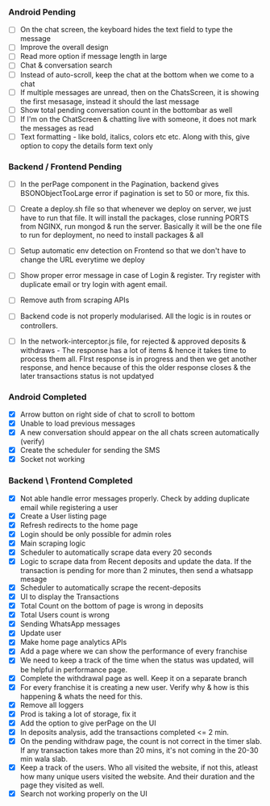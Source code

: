 ### Android Pending
- [ ] On the chat screen, the keyboard hides the text field to type the message
- [ ] Improve the overall design
- [ ] Read more option if message length in large
- [ ] Chat & conversation search
- [ ] Instead of auto-scroll, keep the chat at the bottom when we come to a chat
- [ ] If multiple messages are unread, then on the ChatsScreen, it is showing the first mesasage, instead it should the last message
- [ ] Show total pending conversation count in the bottombar as well
- [ ] If I'm on the ChatScreen & chatting live with someone, it does not mark the messages as read
- [ ] Text formatting - like bold, italics, colors etc etc. Along with this, give option to copy the details form text only

### Backend / Frontend Pending
- [ ] In the perPage component in the Pagination, backend gives BSONObjectTooLarge error if pagination is set to 50 or more, fix this.
- [ ] Create a deploy.sh file so that whenever we deploy on server, we just have to run that file. It will install the packages, close running PORTS from NGINX, run mongod & run the server. Basically it will be the one file to run for deployment, no need to install packages & all
- [ ] Setup automatic env detection on Frontend so that we don't have to change the URL everytime we deploy
- [ ] Show proper error message in case of Login & register. Try register with duplicate email or try login with agent email.

- [ ] Remove auth from scraping APIs
- [ ] Backend code is not properly modularised. All the logic is in routes or controllers.
- [ ] In the network-interceptor.js file, for rejected & approved deposits & withdraws - The response has a lot of items & hence it takes time to process them all. FIrst response is in progress and then we get another response, and hence because of this the older response closes & the later transactions status is not updatyed

### Android Completed
- [x] Arrow button on right side of chat to scroll to bottom
- [x] Unable to load previous messages
- [x] A new conversation should appear on the all chats screen automatically (verify)
- [x] Create the scheduler for sending the SMS
- [x] Socket not working

### Backend \ Frontend Completed
- [x] Not able handle error messages properly. Check by adding duplicate email while registering a user
- [x] Create a User listing page
- [x] Refresh redirects to the home page
- [x] Login should be only possible for admin roles
- [x] Main scraping logic
- [x] Scheduler to automatically scrape data every 20 seconds
- [x] Logic to scrape data from Recent deposits and update the data. If the transaction is pending for more than 2 minutes, then send a whatsapp mesage
- [x] Scheduler to automatically scrape the recent-deposits
- [x] ⁠UI to display the Transactions
- [x] Total Count on the bottom of page is wrong in deposits
- [x] Total Users count is wrong
- [x] ⁠Sending WhatsApp messages
- [x] Update user
- [x] Make home page analytics APIs
- [x] Add a page where we can show the performance of every franchise
- [x] We need to keep a track of the time when the status was updated, will be helpful in performance page.
- [x] Complete the withdrawal page as well. Keep it on a separate branch
- [x] For every franchise it is creating a new user. Verify why & how is this happening & whats the need for this.
- [x] Remove all loggers
- [x] Prod is taking a lot of storage, fix it
- [x] Add the option to give perPage on the UI
- [x] In deposits analysis, add the transactions completed <= 2 min.
- [x] On the pending withdraw page, the count is not correct in the timer slab. If any transaction takes more than 20 mins, it's not coming in the 20-30 min wala slab.
- [x] Keep a track of the users. Who all visited the website, if not this, atleast how many unique users visited the website. And their duration and the page they visited as well.
- [x] Search not working properly on the UI